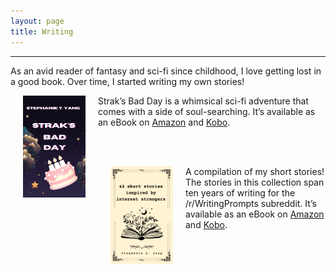 ```yaml
---
layout: page
title: Writing
---
```

------------------------------

As an avid reader of fantasy and sci-fi since childhood, I love getting lost in a good book. Over time, I started writing my own stories!

<a href='https://www.amazon.com/dp/B0D2S7KL94?dplnkId=d033ee90-d709-4d1a-be8a-c59a8388a4c8'><img src="/assets/img/SBD.jpg" alt="Strak's Bad Day" style="width:100px;" align="left" hspace="20"/></a>Strak’s Bad Day is a whimsical sci-fi adventure that comes with a side of soul-searching. It’s available as an eBook on [Amazon](https://www.amazon.com/dp/B0D2S7KL94?dplnkId=d033ee90-d709-4d1a-be8a-c59a8388a4c8) and [Kobo](https://www.kobo.com/us/en/ebook/strak-s-bad-day?sId=8c0bdc15-0728-45a5-bb1d-16728d3b7c9e).

<br>
<br>

<a href='https://www.amazon.com/Short-Stories-Inspired-Internet-Strangers-ebook/dp/B0FJJ8T1HQ?ref_=ast_author_dp'><img src="/assets/img/ShortStories.png" alt="42 Short Stories Inspired by Internet Strangers" style="width:100px;" align="left" hspace="20"/></a>A compilation of my short stories! The stories in this collection span ten years of writing for the /r/WritingPrompts subreddit. It’s available as an eBook on [Amazon](https://www.amazon.com/dp/B0FJJ8T1HQ) and [Kobo](https://www.kobo.com/us/en/ebook/42-short-stories-inspired-by-internet-strangers).









